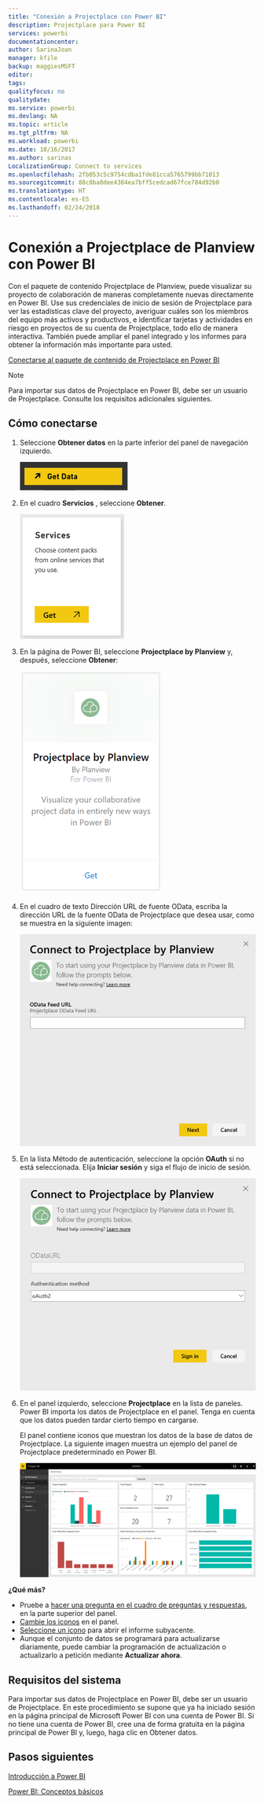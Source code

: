 ```yaml
---
title: "Conexión a Projectplace con Power BI"
description: Projectplace para Power BI
services: powerbi
documentationcenter: 
author: SarinaJoan
manager: kfile
backup: maggiesMSFT
editor: 
tags: 
qualityfocus: no
qualitydate: 
ms.service: powerbi
ms.devlang: NA
ms.topic: article
ms.tgt_pltfrm: NA
ms.workload: powerbi
ms.date: 10/16/2017
ms.author: sarinas
LocalizationGroup: Connect to services
ms.openlocfilehash: 2fb053c5c9754cdba1fde81cca5765799bb71013
ms.sourcegitcommit: 88c8ba8dee4384ea7bff5cedcad67fce784d92b0
ms.translationtype: HT
ms.contentlocale: es-ES
ms.lasthandoff: 02/24/2018
---
```

# <a name="connect-to-projectplace-by-planview-with-power-bi"></a>Conexión a Projectplace de Planview con Power BI
Con el paquete de contenido Projectplace de Planview, puede visualizar su proyecto de colaboración de maneras completamente nuevas directamente en Power BI. Use sus credenciales de inicio de sesión de Projectplace para ver las estadísticas clave del proyecto, averiguar cuáles son los miembros del equipo más activos y productivos, e identificar tarjetas y actividades en riesgo en proyectos de su cuenta de Projectplace, todo ello de manera interactiva. También puede ampliar el panel integrado y los informes para obtener la información más importante para usted.

[Conectarse al paquete de contenido de Projectplace en Power BI](https://app.powerbi.com/getdata/services/projectplace)

>[!NOTE]
>Para importar sus datos de Projectplace en Power BI, debe ser un usuario de Projectplace. Consulte los requisitos adicionales siguientes.

## <a name="how-to-connect"></a>Cómo conectarse
1. Seleccione **Obtener datos** en la parte inferior del panel de navegación izquierdo.
   
    ![](media/service-connect-to-projectplace/get.png)
2. En el cuadro **Servicios** , seleccione **Obtener**.
   
    ![](media/service-connect-to-projectplace/services.png)
3. En la página de Power BI, seleccione **Projectplace by Planview** y, después, seleccione **Obtener**:  
   
    ![](media/service-connect-to-projectplace/projectplace.png)
4. En el cuadro de texto Dirección URL de fuente OData, escriba la dirección URL de la fuente OData de Projectplace que desea usar, como se muestra en la siguiente imagen:
   
    ![](media/service-connect-to-projectplace/params.png)
5. En la lista Método de autenticación, seleccione la opción **OAuth** si no está seleccionada. Elija **Iniciar sesión** y siga el flujo de inicio de sesión.  
   
   ![](media/service-connect-to-projectplace/creds.png)
6. En el panel izquierdo, seleccione **Projectplace** en la lista de paneles. Power BI importa los datos de Projectplace en el panel. Tenga en cuenta que los datos pueden tardar cierto tiempo en cargarse.  
   
    El panel contiene iconos que muestran los datos de la base de datos de Projectplace. La siguiente imagen muestra un ejemplo del panel de Projectplace predeterminado en Power BI.
   
    ![](media/service-connect-to-projectplace/dashboard.png)

**¿Qué más?**

* Pruebe a [hacer una pregunta en el cuadro de preguntas y respuestas](power-bi-q-and-a.md), en la parte superior del panel.
* [Cambie los iconos](service-dashboard-edit-tile.md) en el panel.
* [Seleccione un icono](service-dashboard-tiles.md) para abrir el informe subyacente.
* Aunque el conjunto de datos se programará para actualizarse diariamente, puede cambiar la programación de actualización o actualizarlo a petición mediante **Actualizar ahora**.

## <a name="system-requirements"></a>Requisitos del sistema
Para importar sus datos de Projectplace en Power BI, debe ser un usuario de Projectplace. En este procedimiento se supone que ya ha iniciado sesión en la página principal de Microsoft Power BI con una cuenta de Power BI. Si no tiene una cuenta de Power BI, cree una de forma gratuita en la página principal de Power BI y, luego, haga clic en Obtener datos.

## <a name="next-steps"></a>Pasos siguientes
[Introducción a Power BI](service-get-started.md)

[Power BI: Conceptos básicos](service-basic-concepts.md)

